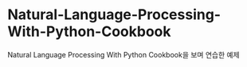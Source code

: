 # Natural-Language-Processing-With-Python-Cookbook
Natural Language Processing With Python Cookbook을 보며 연습한 예제
